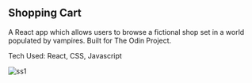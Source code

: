 ## Shopping Cart

A React app which allows users to browse a fictional shop set in a world populated by vampires.
Built for The Odin Project.

Tech Used: React, CSS, Javascript

![ss1](https://github.com/bobbaID/shopping-cart/assets/122269172/d8388056-f00b-4bcf-b132-7fbea4d6c707)
